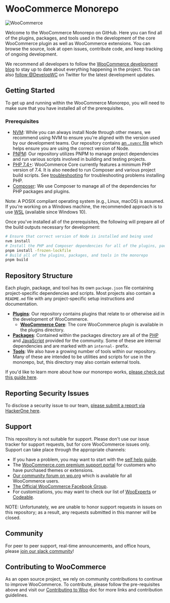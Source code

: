 # WooCommerce Monorepo

![WooCommerce](https://woocommerce.com/wp-content/themes/woo/images/logo-woo@2x.png)

Welcome to the WooCommerce Monorepo on GitHub. Here you can find all of the plugins, packages, and tools used in the development of the core WooCommerce plugin as well as WooCommerce extensions. You can browse the source, look at open issues, contribute code, and keep tracking of ongoing development.

We recommend all developers to follow the [WooCommerce development blog](https://developer.woocommerce.com/blog/) to stay up to date about everything happening in the project. You can also [follow @DevelopWC](https://twitter.com/DevelopWC) on Twitter for the latest development updates.

## Getting Started

To get up and running within the WooCommerce Monorepo, you will need to make sure that you have installed all of the prerequisites.

### Prerequisites

-   [NVM](https://github.com/nvm-sh/nvm#installing-and-updating): While you can always install Node through other means, we recommend using NVM to ensure you're aligned with the version used by our development teams. Our repository contains [an `.nvmrc` file](.nvmrc) which helps ensure you are using the correct version of Node.
-   [PNPM](https://pnpm.io/installation): Our repository utilizes PNPM to manage project dependencies and run various scripts involved in building and testing projects.
-   [PHP 7.4+](https://www.php.net/manual/en/install.php): WooCommerce Core currently features a minimum PHP version of 7.4. It is also needed to run Composer and various project build scripts. See [troubleshooting](DEVELOPMENT.md#troubleshooting) for troubleshooting problems installing PHP.
-   [Composer](https://getcomposer.org/doc/00-intro.md): We use Composer to manage all of the dependencies for PHP packages and plugins.

Note: A POSIX compliant operating system (e.g., Linux, macOS) is assumed. If you're working on a Windows machine, the recommended approach is to use [WSL](https://learn.microsoft.com/en-us/windows/wsl/install) (available since Windows 10).

Once you've installed all of the prerequisites, the following will prepare all of the build outputs necessary for development:

```bash
# Ensure that correct version of Node is installed and being used
nvm install
# Install the PHP and Composer dependencies for all of the plugins, packages, and tools
pnpm install -frozen-lockfile
# Build all of the plugins, packages, and tools in the monorepo
pnpm build
```

## Repository Structure

Each plugin, package, and tool has its own `package.json` file containing project-specific dependencies and scripts. Most projects also contain a `README.md` file with any project-specific setup instructions and documentation.

-   [**Plugins**](plugins): Our repository contains plugins that relate to or otherwise aid in the development of WooCommerce.
    -   [**WooCommerce Core**](plugins/woocommerce): The core WooCommerce plugin is available in the plugins directory.
-   [**Packages**](packages): Contained within the packages directory are all of the [PHP](packages/php) and [JavaScript](packages/js) provided for the community. Some of these are internal dependencies and are marked with an `internal-` prefix.
-   [**Tools**](tools): We also have a growing number of tools within our repository. Many of these are intended to be utilities and scripts for use in the monorepo, but, this directory may also contain external tools.

If you'd like to learn more about how our monorepo works, [please check out this guide here](tools/README.md).

## Reporting Security Issues

To disclose a security issue to our team, [please submit a report via HackerOne here](https://hackerone.com/automattic/).

## Support

This repository is not suitable for support. Please don't use our issue tracker for support requests, but for core WooCommerce issues only. Support can take place through the appropriate channels:

-   If you have a problem, you may want to start with the [self help guide](https://woocommerce.com/document/woocommerce-self-service-guide/).
-   The [WooCommerce.com premium support portal](https://woocommerce.com/contact-us/) for customers who have purchased themes or extensions.
-   [Our community forum on wp.org](https://wordpress.org/support/plugin/woocommerce) which is available for all WooCommerce users.
-   [The Official WooCommerce Facebook Group](https://www.facebook.com/groups/advanced.woocommerce).
-   For customizations, you may want to check our list of [WooExperts](https://woocommerce.com/experts/) or [Codeable](https://codeable.io/).

NOTE: Unfortunately, we are unable to honor support requests in issues on this repository; as a result, any requests submitted in this manner will be closed.

## Community

For peer to peer support, real-time announcements, and office hours, please [join our slack community](https://woocommerce.com/community-slack/)!

## Contributing to WooCommerce

As an open source project, we rely on community contributions to continue to improve WooCommerce. To contribute, please follow the pre-requisites above and visit our [Contributing to Woo](https://developer.woo.com/docs/category/contributing/) doc for more links and contribution guidelines.
